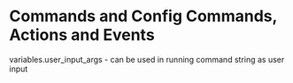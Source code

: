 # Commands and Config Commands, Actions and Events

variables.user_input_args - can be used in running command string as user input

